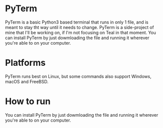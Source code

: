 # PyTerm
PyTerm is a basic Python3 based terminal that runs in only 1 file, and is meant to stay tht way until it needs to change.
PyTerm is a side-project of mine that I'll be working on, if I'm not focusing on Teal in that moment.
You can install PyTerm by just dowmloading the file and running it wherever you're able to on your computer.

# Platforms
PyTerm runs best on Linux, but some commands also support Windows, macOS and FreeBSD.

# How to run
You can install PyTerm by just dowmloading the file and running it wherever you're able to on your computer.
